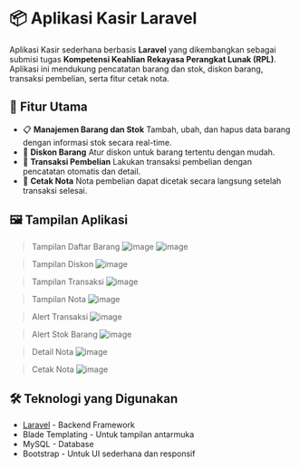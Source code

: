 # 📦 Aplikasi Kasir Laravel
Aplikasi Kasir sederhana berbasis **Laravel** yang dikembangkan sebagai submisi tugas
**Kompetensi Keahlian Rekayasa Perangkat Lunak (RPL)**. Aplikasi ini mendukung pencatatan
barang dan stok, diskon barang, transaksi pembelian, serta fitur cetak nota.
## 🚀 Fitur Utama
- 📋 **Manajemen Barang dan Stok**
Tambah, ubah, dan hapus data barang dengan informasi stok secara real-time.
- 💸 **Diskon Barang**
Atur diskon untuk barang tertentu dengan mudah.
- 🛒 **Transaksi Pembelian**
Lakukan transaksi pembelian dengan pencatatan otomatis dan detail.
- 🧾 **Cetak Nota**
Nota pembelian dapat dicetak secara langsung setelah transaksi selesai.
## 🖼 Tampilan Aplikasi
>Tampilan Daftar Barang
![image](https://github.com/user-attachments/assets/0a462133-d441-4e94-b770-72e51dace005)
![image](https://github.com/user-attachments/assets/85bbc22d-d575-4a93-bc89-0979f6890184)

> Tampilan Diskon
![image](https://github.com/user-attachments/assets/020fa630-5abb-40d4-87eb-5c9db58e6689)

> Tampilan Transaksi
![image](https://github.com/user-attachments/assets/971fb74d-a48b-41fd-8a2b-5a3d81c94d07)

> Tampilan Nota
![image](https://github.com/user-attachments/assets/8a56592e-7ff9-44ee-93df-345927fc4a50)

> Alert Transaksi
![image](https://github.com/user-attachments/assets/189f2a6f-d4f9-4c03-99e0-5762997608bb)

> Alert Stok Barang
![image](https://github.com/user-attachments/assets/d691c65f-9e1e-46c7-a14e-56d433d20eed)

> Detail Nota
![image](https://github.com/user-attachments/assets/e3ea1bf2-8a59-4675-9408-0b9c4a1e81b2)

> Cetak Nota
![image](https://github.com/user-attachments/assets/68390ea5-c981-4494-bf61-0a8dede94a3d)



## 🛠 Teknologi yang Digunakan
- [Laravel](https://laravel.com/) - Backend Framework
- Blade Templating - Untuk tampilan antarmuka
- MySQL - Database
- Bootstrap - Untuk UI sederhana dan responsif
